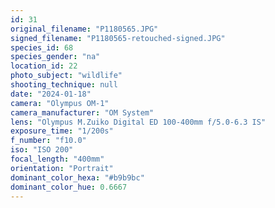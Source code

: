 ```yaml
---
id: 31
original_filename: "P1180565.JPG"
signed_filename: "P1180565-retouched-signed.JPG"
species_id: 68
species_gender: "na"
location_id: 22
photo_subject: "wildlife"
shooting_technique: null
date: "2024-01-18"
camera: "Olympus OM-1"
camera_manufacturer: "OM System"
lens: "Olympus M.Zuiko Digital ED 100-400mm f/5.0-6.3 IS"
exposure_time: "1/200s"
f_number: "f10.0"
iso: "ISO 200"
focal_length: "400mm"
orientation: "Portrait"
dominant_color_hexa: "#b9b9bc"
dominant_color_hue: 0.6667
---
```

